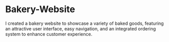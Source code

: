# Bakery-Website
I created a bakery website to showcase a variety of baked goods, featuring an attractive user interface, easy navigation, and an integrated ordering system to enhance customer experience.
